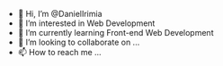 - 👋 Hi, I’m @DanielIrimia
- 👀 I’m interested in Web Development
- 🌱 I’m currently learning Front-end Web Development 
- 💞️ I’m looking to collaborate on ...
- 📫 How to reach me ...

<!---
DanielIrimia87/DanielIrimia87 is a ✨ special ✨ repository because its `README.md` (this file) appears on your GitHub profile.
You can click the Preview link to take a look at your changes.
--->
